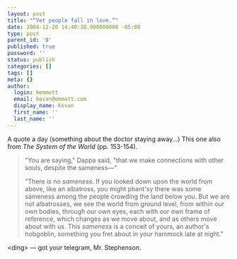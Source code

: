 ```yaml
---
layout: post
title: "“Yet people fall in love.”"
date: 2004-12-20 14:40:38.000000000 -05:00
type: post
parent_id: '0'
published: true
password: ''
status: publish
categories: []
tags: []
meta: {}
author:
  login: kemmott
  email: kevan@emmott.com
  display_name: Kevan
  first_name: ''
  last_name: ''
---
```

<p>A quote a day (something about the doctor staying away...) This one also from <em>The System of the World</em> (pp. 153-154).</p>
<blockquote><p>"You are saying," Dappa said, "that we make connections with other souls, despite the sameness&mdash;"</p>
<p>"There is no <em>sameness</em>. If you looked down upon the world from above, like an albatross, you might phant'sy there was some sameness among the people crowding the land below you. But we are not albatrosses, we see the world from ground level, from within our own bodies, through our own eyes, each with our own frame of reference, which changes as we move about, and as others move about with us. This <em>sameness</em> is a conceit of yours, an author's hobgoblin, something you fret about in your hammock late at night."
</p></blockquote>
<p>&lt;ding&gt; &mdash; got your telegram, Mr. Stephenson.</p>
